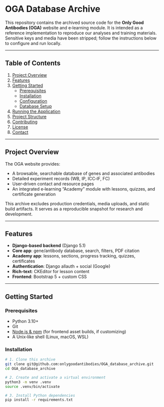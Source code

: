 # OGA Database Archive

This repository contains the archived source code for the **Only Good Antibodies (OGA)** website and e‑learning module. It is intended as a reference implementation to reproduce our analyses and training materials. Sensitive keys and media have been stripped; follow the instructions below to configure and run locally.

---

## Table of Contents

1. [Project Overview](#project-overview)  
2. [Features](#features)  
3. [Getting Started](#getting-started)  
   - [Prerequisites](#prerequisites)  
   - [Installation](#installation)  
   - [Configuration](#configuration)  
   - [Database Setup](#database-setup)  
4. [Running the Application](#running-the-application)  
5. [Project Structure](#project-structure)  
6. [Contributing](#contributing)  
7. [License](#license)  
8. [Contact](#contact)  

---

## Project Overview

The OGA website provides:

- A browsable, searchable database of genes and associated antibodies  
- Detailed experiment records (WB, IP, ICC‑IF, FC)  
- User‑driven contact and resource pages  
- An integrated e‑learning “Academy” module with lessons, quizzes, and certificate generation  

This archive excludes production credentials, media uploads, and static build artifacts. It serves as a reproducible snapshot for research and development.

---

## Features

- **Django‑based backend** (Django 5.1)  
- **Core app**: gene/antibody database, search, filters, PDF citation  
- **Academy app**: lessons, sections, progress tracking, quizzes, certificates  
- **Authentication**: Django allauth + social (Google)  
- **Rich‑text**: CKEditor for lesson content  
- **Frontend**: Bootstrap 5 + custom CSS  

---

## Getting Started

### Prerequisites

- Python 3.10+  
- Git  
- [Node.js & npm](https://nodejs.org/) (for frontend asset builds, if customizing)  
- A Unix‑like shell (Linux, macOS, WSL)

### Installation

```bash
# 1. Clone this archive
git clone git@github.com:onlygoodantibodies/OGA_database_archive.git
cd OGA_database_archive

# 2. Create and activate a virtual environment
python3 -m venv .venv
source .venv/bin/activate

# 3. Install Python dependencies
pip install -r requirements.txt
